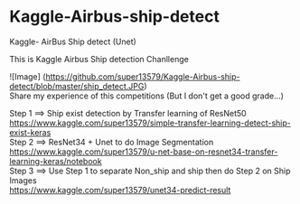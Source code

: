 # Kaggle-Airbus-ship-detect
Kaggle- AirBus Ship detect (Unet)

This is Kaggle Airbus Ship detection Chanllenge  

![Image] (https://github.com/super13579/Kaggle-Airbus-ship-detect/blob/master/ship_detect.JPG)  
Share my experience of this competitions (But I don't get a good grade...)

Step 1 ==> Ship exist detection by Transfer learning of ResNet50  
https://www.kaggle.com/super13579/simple-transfer-learning-detect-ship-exist-keras  
Step 2 ==> ResNet34 + Unet to do Image Segmentation  
https://www.kaggle.com/super13579/u-net-base-on-resnet34-transfer-learning-keras/notebook  
Step 3 ==> Use Step 1 to separate Non_ship and ship then do Step 2 on Ship Images  
https://www.kaggle.com/super13579/unet34-predict-result  
